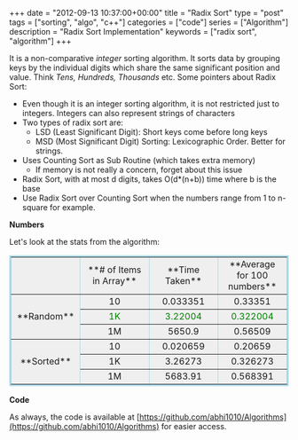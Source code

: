 +++
date = "2012-09-13 10:37:00+00:00"
title = "Radix Sort"
type = "post"
tags = ["sorting", "algo", "c++"]
categories = ["code"]
series = ["Algorithm"]
description = "Radix Sort Implementation"
keywords = ["radix sort", "algorithm"]
+++

It is a non-comparative _integer_ sorting algorithm. It sorts data by grouping keys by the individual digits which share the same significant position and value. Think _Tens, Hundreds, Thousands_ etc. Some pointers about Radix Sort:

  * Even though it is an integer sorting algorithm, it is not restricted just to integers. Integers can also represent strings of characters
  * Two types of radix sort are: 
    * LSD (Least Significant Digit): Short keys come before long keys
    * MSD (Most Significant Digit) Sorting: Lexicographic Order. Better for strings.
  * Uses Counting Sort as Sub Routine (which takes extra memory) 
    * If memory is not really a concern, forget about this issue
  * Radix Sort, with at most d digits, takes O(d*(n+b)) time where b is the base
  * Use Radix Sort over Counting Sort when the numbers range from 1 to n-square for example.
  

**Numbers**

Let's look at the stats from the algorithm:

<table style="border-bottom:lightblue solid;text-align:center;border-left:lightblue solid;background-color:#efefef;width:100%;border-collapse:collapse;border-top:lightblue solid;border-right:lightblue solid;" border="1" > <tbody > <tr >
<td style="width:25%;" >
</td>
<td style="width:25%;" >**# of Items in Array**
</td>
<td style="width:25%;" >**Time Taken**
</td>
<td style="width:25%;" >**Average for 100 numbers**
</td> </tr> <tr >
<td rowspan="3" >**Random**
</td>
<td >10
</td>
<td >0.033351
</td>
<td >0.33351
</td> </tr> <tr style="background-color:#efefef;color:#008000;" >
<td >1K
</td>
<td >3.22004
</td>
<td >0.322004
</td> </tr> <tr >
<td >1M
</td>
<td >5650.9
</td>
<td >0.56509
</td> </tr> <tr >
<td rowspan="3" >**Sorted**
</td>
<td >10
</td>
<td >0.020659
</td>
<td >0.20659
</td> </tr> <tr >
<td >1K
</td>
<td >3.26273
</td>
<td >0.326273
</td> </tr> <tr >
<td >1M
</td>
<td >5683.91
</td>
<td >0.568391
</td> </tr> </tbody> </table>

**Code**

As always, the code is available at [https://github.com/abhi1010/Algorithms](https://github.com/abhi1010/Algorithms) for easier access.
